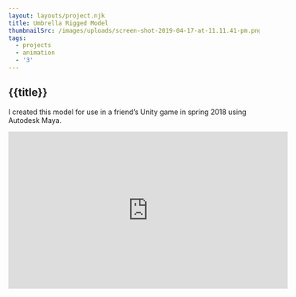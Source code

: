 ```yaml
---
layout: layouts/project.njk
title: Umbrella Rigged Model
thumbnailSrc: /images/uploads/screen-shot-2019-04-17-at-11.11.41-pm.png
tags:
  - projects
  - animation
  - '3'
---
```

## {{title}}

I created this model for use in a friend’s Unity game in spring 2018 using Autodesk Maya.

<iframe width="560" height="315" src="https://www.youtube.com/embed/CZqhzBBqVCA" frameborder="0" allow="accelerometer; autoplay; encrypted-media; gyroscope; picture-in-picture" allowfullscreen></iframe>
